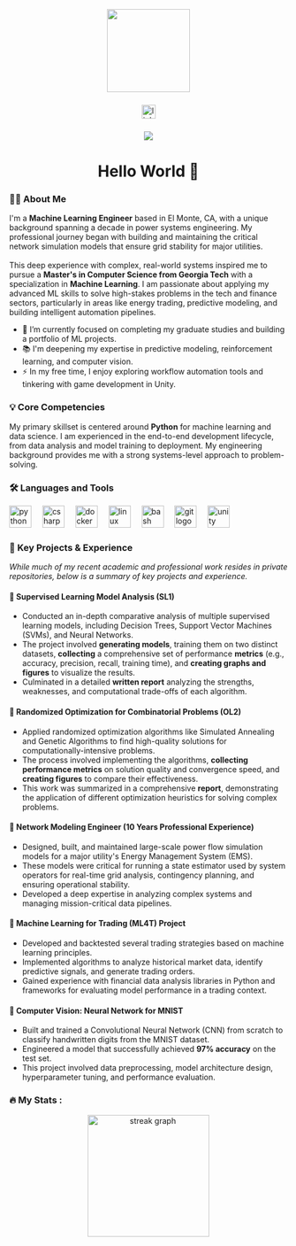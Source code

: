 <div align="center">
  <img height="150" src="https://media.giphy.com/media/M9gbBd9nbDrOTu1Mqx/giphy.gif"  />
</div>

###

<div align="center">
  <a href="https://www.linkedin.com/in/benjamin-wang-9b192619a/">
    <img src="https://img.shields.io/static/v1?message=LinkedIn&logo=linkedin&label=&color=0077B5&logoColor=white&labelColor=&style=for-the-badge" height="25" alt="linkedin logo"  />
  </a>
</div>

###

<div align="center">
  <img src="https://visitor-badge.laobi.icu/badge?page_id=bwang008.bwang008&"  />
</div>

###

<h1 align="center">Hello World 👋</h1>

###

<h3 align="left">👩‍💻 About Me</h3>

<p align="left">
I'm a <strong>Machine Learning Engineer</strong> based in El Monte, CA, with a unique background spanning a decade in power systems engineering. My professional journey began with building and maintaining the critical network simulation models that ensure grid stability for major utilities.
<br><br>
This deep experience with complex, real-world systems inspired me to pursue a <b>Master's in Computer Science from Georgia Tech</b> with a specialization in <b>Machine Learning</b>. I am passionate about applying my advanced ML skills to solve high-stakes problems in the tech and finance sectors, particularly in areas like energy trading, predictive modeling, and building intelligent automation pipelines.
</p>

- 🔭 I’m currently focused on completing my graduate studies and building a portfolio of ML projects.
- 📚 I'm deepening my expertise in predictive modeling, reinforcement learning, and computer vision.
- ⚡ In my free time, I enjoy exploring workflow automation tools and tinkering with game development in Unity.

###

<h3 align="left">💡 Core Competencies</h3>

<p align="left">
My primary skillset is centered around <strong>Python</strong> for machine learning and data science. I am experienced in the end-to-end development lifecycle, from data analysis and model training to deployment. My engineering background provides me with a strong systems-level approach to problem-solving.
</p>

###

<h3 align="left">🛠 Languages and Tools</h3>

<div align="left">
  <img src="https://cdn.jsdelivr.net/gh/devicons/devicon/icons/python/python-original-wordmark.svg" height="40" alt="python logo"  />
  <img width="12" />
  <img src="https://cdn.jsdelivr.net/gh/devicons/devicon/icons/csharp/csharp-original.svg" height="40" alt="csharp logo"  />
  <img width="12" />
  <img src="https://cdn.jsdelivr.net/gh/devicons/devicon/icons/docker/docker-plain-wordmark.svg" height="40" alt="docker logo"  />
  <img width="12" />
  <img src="https://cdn.jsdelivr.net/gh/devicons/devicon/icons/linux/linux-original.svg" height="40" alt="linux logo"  />
  <img width="12" />
  <img src="https://cdn.jsdelivr.net/gh/devicons/devicon/icons/bash/bash-original.svg" height="40" alt="bash logo"  />
  <img width="12" />
  <img src="https://cdn.jsdelivr.net/gh/devicons/devicon/icons/git/git-original-wordmark.svg" height="40" alt="git logo"  />
  <img width="12" />
  <img src="https://cdn.jsdelivr.net/gh/devicons/devicon/icons/unity/unity-original-wordmark.svg" height="40" alt="unity logo"  />
</div>

###

<h3 align="left">🚀 Key Projects & Experience</h3>

<p align="left">
<i>While much of my recent academic and professional work resides in private repositories, below is a summary of key projects and experience.</i>
</p>

#### 🔹 Supervised Learning Model Analysis (SL1)
- Conducted an in-depth comparative analysis of multiple supervised learning models, including Decision Trees, Support Vector Machines (SVMs), and Neural Networks.
- The project involved **generating models**, training them on two distinct datasets, **collecting** a comprehensive set of performance **metrics** (e.g., accuracy, precision, recall, training time), and **creating graphs and figures** to visualize the results.
- Culminated in a detailed **written report** analyzing the strengths, weaknesses, and computational trade-offs of each algorithm.

#### 🔹 Randomized Optimization for Combinatorial Problems (OL2)
- Applied randomized optimization algorithms like Simulated Annealing and Genetic Algorithms to find high-quality solutions for computationally-intensive problems.
- The process involved implementing the algorithms, **collecting performance metrics** on solution quality and convergence speed, and **creating figures** to compare their effectiveness.
- This work was summarized in a comprehensive **report**, demonstrating the application of different optimization heuristics for solving complex problems.

#### 🔹 Network Modeling Engineer (10 Years Professional Experience)
- Designed, built, and maintained large-scale power flow simulation models for a major utility's Energy Management System (EMS).
- These models were critical for running a state estimator used by system operators for real-time grid analysis, contingency planning, and ensuring operational stability.
- Developed a deep expertise in analyzing complex systems and managing mission-critical data pipelines.

#### 🔹 Machine Learning for Trading (ML4T) Project
- Developed and backtested several trading strategies based on machine learning principles.
- Implemented algorithms to analyze historical market data, identify predictive signals, and generate trading orders.
- Gained experience with financial data analysis libraries in Python and frameworks for evaluating model performance in a trading context.

#### 🔹 Computer Vision: Neural Network for MNIST
- Built and trained a Convolutional Neural Network (CNN) from scratch to classify handwritten digits from the MNIST dataset.
- Engineered a model that successfully achieved **97% accuracy** on the test set.
- This project involved data preprocessing, model architecture design, hyperparameter tuning, and performance evaluation.

###

<h3 align="left">🔥 My Stats :</h3>

<div align="center">
  <img src="https://streak-stats.demolab.com?user=bwang008&locale=en&mode=daily&theme=dark&hide_border=false&border_radius=5&order=3" height="220" alt="streak graph"  />
</div>

###
